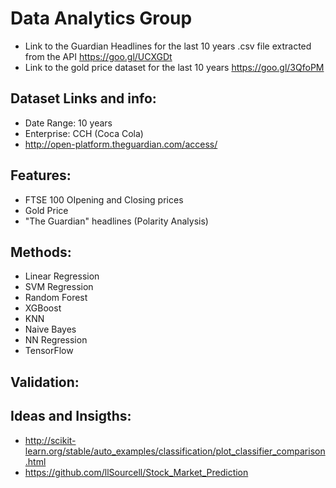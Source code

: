 # Data Analytics Group

- Link to the Guardian Headlines for the last 10 years .csv file extracted from the API
https://goo.gl/UCXGDt
- Link to the gold price dataset for the last 10 years
https://goo.gl/3QfoPM

## Dataset Links and info: 
- Date Range: 10 years
- Enterprise: CCH (Coca Cola)
- http://open-platform.theguardian.com/access/
  
## Features: 
- FTSE 100 OIpening and Closing prices
- Gold Price
- "The Guardian" headlines (Polarity Analysis)

## Methods:
- Linear Regression
- SVM Regression
- Random Forest
- XGBoost
- KNN
- Naive Bayes
- NN Regression
- TensorFlow

## Validation:

## Ideas and Insigths:
- http://scikit-learn.org/stable/auto_examples/classification/plot_classifier_comparison.html
- https://github.com/llSourcell/Stock_Market_Prediction
